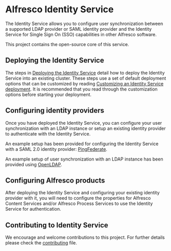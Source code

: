 # Alfresco Identity Service

The Identity Service allows you to configure user synchronization between a supported LDAP provider or SAML identity provider and the Identity Service for Single Sign On (SSO) capabilities in other Alfresco software.

This project contains the open-source core of this service.

## Deploying the Identity Service
The steps in [Deploying the Identity Service](docs/deploy/is-deploy.md) detail how to deploy the Identity Service into an existing cluster. These steps use a set of default deployment options that can be customized by reading [Customizing an Identity Service deployment](docs/deploy/is-customize.md). It is recommended that you read through the customization options before starting your deployment.

## Configuring identity providers 
Once you have deployed the Identity Service, you can configure your user synchronization with an LDAP instance or setup an existing identity provider to authenticate with the Identity Service.

An example setup has been provided for configuring the Identity Service with a SAML 2.0 identity provider: [PingFederate](docs/config/ping-federate-example.md).

An example setup of user synchronization with an LDAP instance has been provided using [OpenLDAP](docs/config/openldap-example.md).

## Configuring Alfresco products
After deploying the Identity Service and configuring your existing identity provider with it, you will need to configure the properties for Alfresco Content Services and/or Alfresco Process Services to use the Identity Service for authentication.

## Contributing to Identity Service
We encourage and welcome contributions to this project. For further details please check the [contributing](./CONTRIBUTING.md) file.
